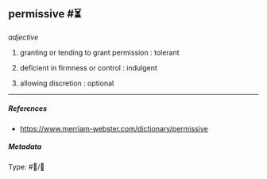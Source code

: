 ## permissive  #⏳

*adjective*

1. granting or tending to grant permission : tolerant

1. deficient in firmness or control : indulgent

1. allowing discretion : optional

---

##### References

* https://www.merriam-webster.com/dictionary/permissive

##### Metadata

Type: #💬/💬 
